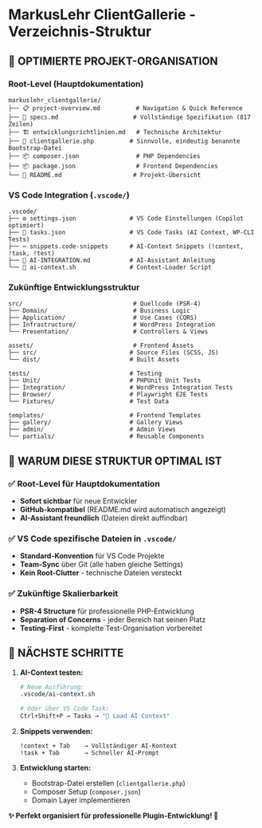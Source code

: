 # MarkusLehr ClientGallerie - Verzeichnis-Struktur

## 📁 OPTIMIERTE PROJEKT-ORGANISATION

### Root-Level (Hauptdokumentation)
```
markuslehr_clientgallerie/
├── 📋 project-overview.md          # Navigation & Quick Reference
├── 📄 specs.md                     # Vollständige Spezifikation (817 Zeilen)
├── 🏗️ entwicklungsrichtlinien.md   # Technische Architektur
├── 🚀 clientgallerie.php          # Sinnvolle, eindeutig benannte Bootstrap-Datei
├── 📦 composer.json                # PHP Dependencies
├── 📦 package.json                 # Frontend Dependencies
└── 📖 README.md                    # Projekt-Übersicht
```

### VS Code Integration (`.vscode/`)
```
.vscode/
├── ⚙️ settings.json               # VS Code Einstellungen (Copilot optimiert)
├── 🔧 tasks.json                  # VS Code Tasks (AI Context, WP-CLI Tests)
├── ✂️ snippets.code-snippets      # AI-Context Snippets (!context, !task, !test)
├── 🤖 AI-INTEGRATION.md           # AI-Assistant Anleitung
└── 📜 ai-context.sh               # Context-Loader Script
```

### Zukünftige Entwicklungsstruktur
```
src/                               # Quellcode (PSR-4)
├── Domain/                        # Business Logic
├── Application/                   # Use Cases (CQRS)
├── Infrastructure/                # WordPress Integration
└── Presentation/                  # Controllers & Views

assets/                            # Frontend Assets
├── src/                          # Source Files (SCSS, JS)
└── dist/                         # Built Assets

tests/                            # Testing
├── Unit/                         # PHPUnit Unit Tests
├── Integration/                  # WordPress Integration Tests
├── Browser/                      # Playwright E2E Tests
└── Fixtures/                     # Test Data

templates/                        # Frontend Templates
├── gallery/                      # Gallery Views
├── admin/                        # Admin Views
└── partials/                     # Reusable Components
```

## 🎯 WARUM DIESE STRUKTUR OPTIMAL IST

### ✅ **Root-Level für Hauptdokumentation**
- **Sofort sichtbar** für neue Entwickler
- **GitHub-kompatibel** (README.md wird automatisch angezeigt)
- **AI-Assistant freundlich** (Dateien direkt auffindbar)

### ✅ **VS Code spezifische Dateien in `.vscode/`**
- **Standard-Konvention** für VS Code Projekte
- **Team-Sync** über Git (alle haben gleiche Settings)
- **Kein Root-Clutter** - technische Dateien versteckt

### ✅ **Zukünftige Skalierbarkeit**
- **PSR-4 Structure** für professionelle PHP-Entwicklung
- **Separation of Concerns** - jeder Bereich hat seinen Platz
- **Testing-First** - komplette Test-Organisation vorbereitet

## 🚀 NÄCHSTE SCHRITTE

1. **AI-Context testen:**
   ```bash
   # Neue Ausführung:
   .vscode/ai-context.sh
   
   # Oder über VS Code Task:
   Ctrl+Shift+P → Tasks → "🚀 Load AI Context"
   ```

2. **Snippets verwenden:**
   ```
   !context + Tab    → Vollständiger AI-Kontext
   !task + Tab       → Schneller AI-Prompt
   ```

3. **Entwicklung starten:**
   - Bootstrap-Datei erstellen (`clientgallerie.php`)
   - Composer Setup (`composer.json`)
   - Domain Layer implementieren

**✨ Perfekt organisiert für professionelle Plugin-Entwicklung! 🚀**
